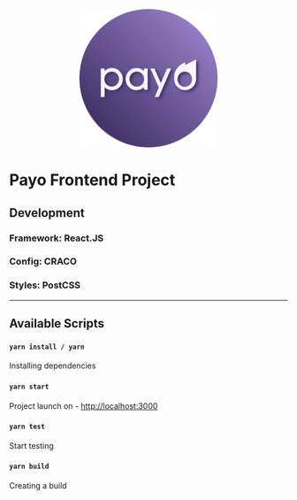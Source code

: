 <div style="width: 250px; margin: 0 auto"><img src="./logo.png" width="250"></div>

# Payo Frontend Project

## Development

### Framework: React.JS

### Config: CRACO

### Styles: PostCSS

---

## Available Scripts

#### `yarn install / yarn`

Installing dependencies

#### `yarn start`

Project launch on - [http://localhost:3000](http://localhost:3000)

#### `yarn test`

Start testing

#### `yarn build`

Creating a build
